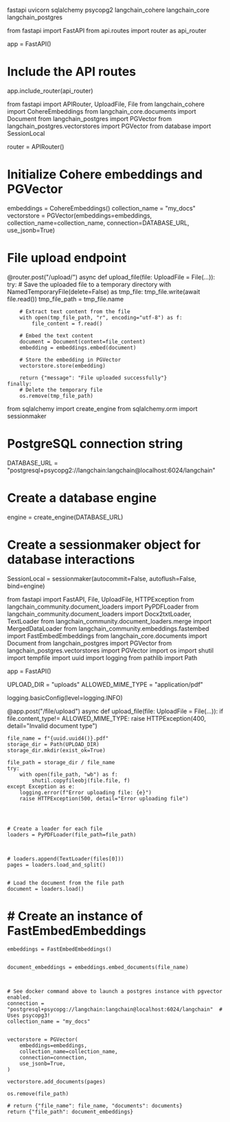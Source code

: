fastapi
uvicorn
sqlalchemy
psycopg2
langchain_cohere
langchain_core
langchain_postgres


from fastapi import FastAPI
from api.routes import router as api_router

app = FastAPI()

# Include the API routes
app.include_router(api_router)


from fastapi import APIRouter, UploadFile, File
from langchain_cohere import CohereEmbeddings
from langchain_core.documents import Document
from langchain_postgres import PGVector
from langchain_postgres.vectorstores import PGVector
from database import SessionLocal

router = APIRouter()

# Initialize Cohere embeddings and PGVector
embeddings = CohereEmbeddings()
collection_name = "my_docs"
vectorstore = PGVector(embeddings=embeddings, collection_name=collection_name, connection=DATABASE_URL, use_jsonb=True)

# File upload endpoint
@router.post("/upload/")
async def upload_file(file: UploadFile = File(...)):
    try:
        # Save the uploaded file to a temporary directory
        with NamedTemporaryFile(delete=False) as tmp_file:
            tmp_file.write(await file.read())
            tmp_file_path = tmp_file.name

        # Extract text content from the file
        with open(tmp_file_path, "r", encoding="utf-8") as f:
            file_content = f.read()

        # Embed the text content
        document = Document(content=file_content)
        embedding = embeddings.embed(document)

        # Store the embedding in PGVector
        vectorstore.store(embedding)

        return {"message": "File uploaded successfully"}
    finally:
        # Delete the temporary file
        os.remove(tmp_file_path)



from sqlalchemy import create_engine
from sqlalchemy.orm import sessionmaker

# PostgreSQL connection string
DATABASE_URL = "postgresql+psycopg2://langchain:langchain@localhost:6024/langchain"

# Create a database engine
engine = create_engine(DATABASE_URL)

# Create a sessionmaker object for database interactions
SessionLocal = sessionmaker(autocommit=False, autoflush=False, bind=engine)



from fastapi import FastAPI, File, UploadFile, HTTPException
from langchain_community.document_loaders import PyPDFLoader 
from langchain_community.document_loaders import Docx2txtLoader, TextLoader
from langchain_community.document_loaders.merge import MergedDataLoader
from langchain_community.embeddings.fastembed import FastEmbedEmbeddings
from langchain_core.documents import Document
from langchain_postgres import PGVector
from langchain_postgres.vectorstores import PGVector
import os
import shutil
import tempfile
import uuid
import logging
from pathlib import Path

app = FastAPI()

UPLOAD_DIR = "uploads"
ALLOWED_MIME_TYPE = "application/pdf"

logging.basicConfig(level=logging.INFO)

@app.post("/file/upload")
async def upload_file(file: UploadFile = File(...)):
    if file.content_type!= ALLOWED_MIME_TYPE:
        raise HTTPException(400, detail="Invalid document type")

    file_name = f"{uuid.uuid4()}.pdf"
    storage_dir = Path(UPLOAD_DIR)
    storage_dir.mkdir(exist_ok=True)

    file_path = storage_dir / file_name
    try:
        with open(file_path, "wb") as f:
            shutil.copyfileobj(file.file, f)
    except Exception as e:
        logging.error(f"Error uploading file: {e}")
        raise HTTPException(500, detail="Error uploading file")

   


    # Create a loader for each file
    loaders = PyPDFLoader(file_path=file_path)

    

    # loaders.append(TextLoader(files[0]))
    pages = loaders.load_and_split()

    
    # Load the document from the file path
    document = loaders.load()

# # Create an instance of FastEmbedEmbeddings
    embeddings = FastEmbedEmbeddings()


    document_embeddings = embeddings.embed_documents(file_name)



    # See docker command above to launch a postgres instance with pgvector enabled.
    connection = "postgresql+psycopg://langchain:langchain@localhost:6024/langchain"  # Uses psycopg3!
    collection_name = "my_docs"


    vectorstore = PGVector(
        embeddings=embeddings,
        collection_name=collection_name,
        connection=connection,
        use_jsonb=True,
    )

    vectorstore.add_documents(pages)

    os.remove(file_path)

    # return {"file_name": file_name, "documents": documents}
    return {"file_path": document_embeddings}





